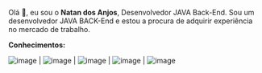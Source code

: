 Olá 👋, eu sou o **Natan dos Anjos**, Desenvolvedor JAVA Back-End.
Sou um desenvolvedor JAVA BACK-End e estou a procura de adquirir experiência no mercado de trabalho.


**Conhecimentos:**

![image](https://user-images.githubusercontent.com/99406765/153464020-54e770d0-77c3-4264-bd14-9fa1bb803849.png) | ![image](https://user-images.githubusercontent.com/99406765/153464158-893d7e2e-6436-40ac-98bd-829b1327fbca.png) | ![image](https://user-images.githubusercontent.com/99406765/153464189-86086d04-9559-4d2f-8467-3467a528b2d4.png) | ![image](https://user-images.githubusercontent.com/99406765/153464266-36693afa-f365-4d46-a802-499257bd670b.png) | ![image](https://user-images.githubusercontent.com/99406765/153464332-737ccecc-f3b2-4714-a1ba-2099e9d07e3a.png)
